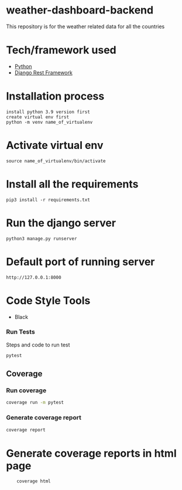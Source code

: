 # weather-dashboard-backend
This repository is for the weather related data for all the countries


# Tech/framework used
- [Python](https://www.python.org/)
- [Django Rest Framework](https://www.django-rest-framework.org/)

# Installation process
    install python 3.9 version first
    create virtual env first
    python -m venv name_of_virtualenv

# Activate virtual env
    source name_of_virtualenv/bin/activate

# Install all the requirements
    pip3 install -r requirements.txt

# Run the django server
    python3 manage.py runserver

# Default port of running server
    http://127.0.0.1:8000

# Code Style Tools
- Black

### Run Tests
Steps and code to run test

```bash
pytest
```
## Coverage
### Run coverage
```bash
coverage run -m pytest
```

### Generate coverage report
```bash
coverage report
```
# Generate coverage reports in html page
```bash
    coverage html
```
